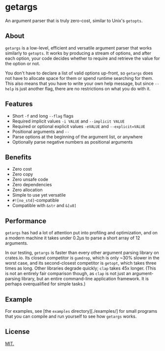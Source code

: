 # getargs

An argument parser that is truly zero-cost, similar to Unix's `getopts`.

## About

`getargs` is a low-level, efficient and versatile argument parser that
works similarly to `getopts`. It works by producing a stream of options,
and after each option, your code decides whether to require and retrieve
the value for the option or not.

You don't have to declare a list of valid options up-front, so `getargs`
does not have to allocate space for them or spend runtime searching for
them. This also means that you have to write your own help message, but
since `--help` is just another flag, there are no restrictions on what
you do with it.

## Features

* Short `-f` and long `--flag` flags
* Required implicit values `-i VALUE` and `--implicit VALUE`
* Required or optional explicit values `-eVALUE` and `--explicit=VALUE`
* Positional arguments and `--`
* Parse options at the beginning of the argument list, or anywhere
* Optionally parse negative numbers as positional arguments

## Benefits

* Zero cost
* Zero copy
* Zero unsafe code
* Zero dependencies
* Zero allocation
* Simple to use yet versatile
* `#![no_std]`-compatible
* Compatible with `&str` and `&[u8]`

## Performance

`getargs` has had a lot of attention put into profiling and
optimization, and on a modern machine it takes under 0.2μs to parse a
short array of 12 arguments.

In our testing, `getargs` is faster than every other argument parsing
library on crates.io. Its closest competitor is `gumdrop`, which is only
~30% slower in the worst case, and its second-closest competitor is
`getopt`, which takes three times as long. Other libraries degrade
quickly; `clap` takes 45x longer. (This is not an entirely fair
comparison though, as `clap` is not just an argument-parsing library,
but an entire command-line application framework. It is perhaps
overqualified for simple tasks.)

## Example

For examples, see [the `examples` directory][./examples/] for small
programs that you can compile and run yourself to see how `getargs`
works.

## License

[MIT.](LICENSE)
